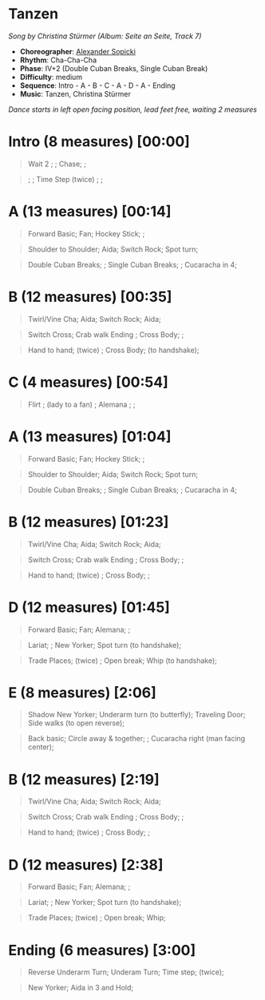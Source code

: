 # Tanzen
*Song by Christina Stürmer (Album: Seite an Seite, Track 7)*

* **Choreographer**: [Alexander Sopicki](mailto:cuesheets@gmx.net "cuesheets@gmx.net")
* **Rhythm**: Cha-Cha-Cha
* **Phase**: IV+2 (Double Cuban Breaks, Single Cuban Break)
* **Difficulty**: medium
* **Sequence**: Intro - A - B - C - A - D - A - Ending
* **Music**: Tanzen, Christina Stürmer

*Dance starts in left open facing position, lead feet free, waiting 2 measures*

# Intro (8 measures) [00:00]

> Wait 2 ; ; Chase; ;

> ; ; Time Step (twice) ; ;

# A (13 measures) [00:14]

> Forward Basic; Fan; Hockey Stick; ;

> Shoulder to Shoulder; Aida; Switch Rock; Spot turn;

> Double Cuban Breaks; ; Single Cuban Breaks; ; Cucaracha in 4;

# B (12 measures) [00:35]

> Twirl/Vine Cha; Aida; Switch Rock; Aida;

> Switch Cross; Crab walk Ending ; Cross Body; ;

> Hand to hand; (twice) ; Cross Body; (to handshake);

# C (4 measures) [00:54]

> Flirt ; (lady to a fan) ; Alemana ; ;

# A (13 measures) [01:04]

> Forward Basic; Fan; Hockey Stick; ;

> Shoulder to Shoulder; Aida; Switch Rock; Spot turn;

> Double Cuban Breaks; ; Single Cuban Breaks; ; Cucaracha in 4;

# B (12 measures) [01:23]

> Twirl/Vine Cha; Aida; Switch Rock; Aida;

> Switch Cross; Crab walk Ending ; Cross Body; ;

> Hand to hand; (twice) ; Cross Body; ;

# D (12 measures) [01:45]

> Forward Basic; Fan; Alemana; ;

> Lariat; ; New Yorker; Spot turn (to handshake);

> Trade Places; (twice) ; Open break; Whip (to handshake);

# E (8 measures) [2:06]

> Shadow New Yorker; Underarm turn (to butterfly); Traveling Door; Side walks (to open reverse);

> Back basic; Circle away & together; ; Cucaracha right (man facing center);

# B (12 measures) [2:19]

> Twirl/Vine Cha; Aida; Switch Rock; Aida;

> Switch Cross; Crab walk Ending ; Cross Body; ;

> Hand to hand; (twice) ; Cross Body; ;

# D (12 measures) [2:38]

> Forward Basic; Fan; Alemana; ;

> Lariat; ; New Yorker; Spot turn (to handshake);

> Trade Places; (twice) ; Open break; Whip;

# Ending (6 measures) [3:00]

> Reverse Underarm Turn; Underam Turn; Time step; (twice);

> New Yorker; Aida in 3 and Hold;
